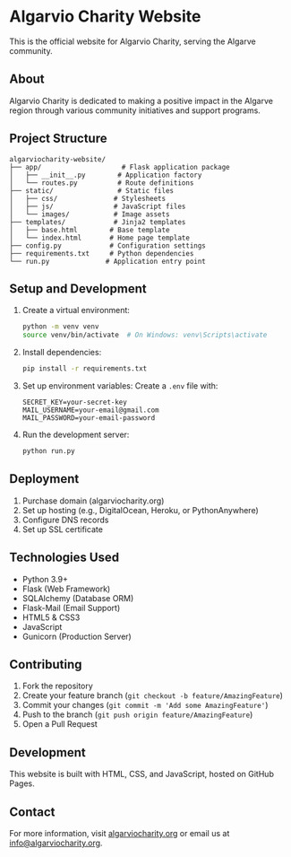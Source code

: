 # Algarvio Charity Website

This is the official website for Algarvio Charity, serving the Algarve community.

## About

Algarvio Charity is dedicated to making a positive impact in the Algarve region through various community initiatives and support programs.

## Project Structure

```
algarviocharity-website/
├── app/                    # Flask application package
│   ├── __init__.py        # Application factory
│   └── routes.py          # Route definitions
├── static/                # Static files
│   ├── css/              # Stylesheets
│   ├── js/               # JavaScript files
│   └── images/           # Image assets
├── templates/            # Jinja2 templates
│   ├── base.html        # Base template
│   └── index.html       # Home page template
├── config.py            # Configuration settings
├── requirements.txt     # Python dependencies
└── run.py              # Application entry point
```

## Setup and Development

1. Create a virtual environment:
   ```bash
   python -m venv venv
   source venv/bin/activate  # On Windows: venv\Scripts\activate
   ```

2. Install dependencies:
   ```bash
   pip install -r requirements.txt
   ```

3. Set up environment variables:
   Create a `.env` file with:
   ```
   SECRET_KEY=your-secret-key
   MAIL_USERNAME=your-email@gmail.com
   MAIL_PASSWORD=your-email-password
   ```

4. Run the development server:
   ```bash
   python run.py
   ```

## Deployment

1. Purchase domain (algarviocharity.org)
2. Set up hosting (e.g., DigitalOcean, Heroku, or PythonAnywhere)
3. Configure DNS records
4. Set up SSL certificate

## Technologies Used

- Python 3.9+
- Flask (Web Framework)
- SQLAlchemy (Database ORM)
- Flask-Mail (Email Support)
- HTML5 & CSS3
- JavaScript
- Gunicorn (Production Server)

## Contributing

1. Fork the repository
2. Create your feature branch (`git checkout -b feature/AmazingFeature`)
3. Commit your changes (`git commit -m 'Add some AmazingFeature'`)
4. Push to the branch (`git push origin feature/AmazingFeature`)
5. Open a Pull Request

## Development

This website is built with HTML, CSS, and JavaScript, hosted on GitHub Pages.

## Contact

For more information, visit [algarviocharity.org](https://algarviocharity.org) or email us at info@algarviocharity.org.
